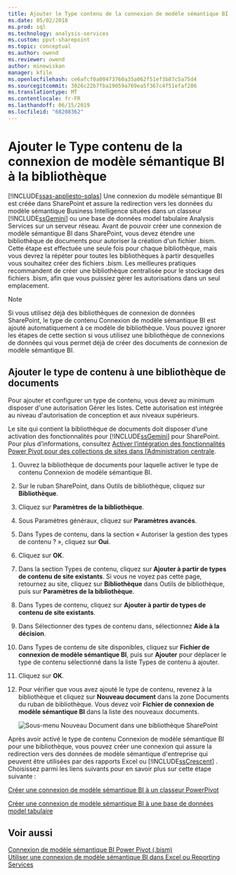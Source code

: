 ```yaml
---
title: Ajouter le Type contenu de la connexion de modèle sémantique BI à bibliothèque | Microsoft Docs
ms.date: 05/02/2018
ms.prod: sql
ms.technology: analysis-services
ms.custom: ppvt-sharepoint
ms.topic: conceptual
ms.author: owend
ms.reviewer: owend
author: minewiskan
manager: kfile
ms.openlocfilehash: ce6afcf0a00473760a35a062f51ef3b87c5a75d4
ms.sourcegitcommit: 3026c22b7fba19059a769ea5f367c4f51efaf286
ms.translationtype: MT
ms.contentlocale: fr-FR
ms.lasthandoff: 06/15/2019
ms.locfileid: "68208362"
---
```

# <a name="add-bi-semantic-model-connection-content-type-to-library"></a>Ajouter le Type contenu de la connexion de modèle sémantique BI à la bibliothèque
[!INCLUDE[ssas-appliesto-sqlas](../../includes/ssas-appliesto-sqlas.md)]
  Une connexion du modèle sémantique BI est créée dans SharePoint et assure la redirection vers les données du modèle sémantique Business Intelligence situées dans un classeur [!INCLUDE[ssGemini](../../includes/ssgemini-md.md)] ou une base de données model tabulaire Analysis Services sur un serveur réseau. Avant de pouvoir créer une connexion de modèle sémantique BI dans SharePoint, vous devez étendre une bibliothèque de documents pour autoriser la création d'un fichier .bism. Cette étape est effectuée une seule fois pour chaque bibliothèque, mais vous devrez la répéter pour toutes les bibliothèques à partir desquelles vous souhaitez créer des fichiers .bism. Les meilleures pratiques recommandent de créer une bibliothèque centralisée pour le stockage des fichiers .bism, afin que vous puissiez gérer les autorisations dans un seul emplacement.  
  
> [!NOTE]  
>  Si vous utilisez déjà des bibliothèques de connexion de données SharePoint, le type de contenu Connexion de modèle sémantique BI est ajouté automatiquement à ce modèle de bibliothèque. Vous pouvez ignorer les étapes de cette section si vous utilisez une bibliothèque de connexions de données qui vous permet déjà de créer des documents de connexion de modèle sémantique BI.  
  
##  <a name="bkmk_addtype"></a> Ajouter le type de contenu à une bibliothèque de documents  
 Pour ajouter et configurer un type de contenu, vous devez au minimum disposer d'une autorisation Gérer les listes. Cette autorisation est intégrée au niveau d'autorisation de conception et aux niveaux supérieurs.  
  
 Le site qui contient la bibliothèque de documents doit disposer d’une activation des fonctionnalités pour [!INCLUDE[ssGemini](../../includes/ssgemini-md.md)] pour SharePoint. Pour plus d’informations, consultez [Activer l’intégration des fonctionnalités Power Pivot pour des collections de sites dans l’Administration centrale](../../analysis-services/power-pivot-sharepoint/activate-power-pivot-integration-for-site-collections-in-ca.md).  
  
1.  Ouvrez la bibliothèque de documents pour laquelle activer le type de contenu Connexion de modèle sémantique BI.  
  
2.  Sur le ruban SharePoint, dans Outils de bibliothèque, cliquez sur **Bibliothèque**.  
  
3.  Cliquez sur **Paramètres de la bibliothèque**.  
  
4.  Sous Paramètres généraux, cliquez sur **Paramètres avancés**.  
  
5.  Dans Types de contenu, dans la section « Autoriser la gestion des types de contenu ? », cliquez sur **Oui**.  
  
6.  Cliquez sur **OK**.  
  
7.  Dans la section Types de contenu, cliquez sur **Ajouter à partir de types de contenu de site existants**. Si vous ne voyez pas cette page, retournez au site, cliquez sur **Bibliothèque** dans Outils de bibliothèque, puis sur **Paramètres de la bibliothèque**.  
  
8.  Dans Types de contenu, cliquez sur **Ajouter à partir de types de contenu de site existants**.  
  
9. Dans Sélectionner des types de contenu dans, sélectionnez **Aide à la décision**.  
  
10. Dans Types de contenu de site disponibles, cliquez sur **Fichier de connexion de modèle sémantique BI**, puis sur **Ajouter** pour déplacer le type de contenu sélectionné dans la liste Types de contenu à ajouter.  
  
11. Cliquez sur **OK**.  
  
12. Pour vérifier que vous avez ajouté le type de contenu, revenez à la bibliothèque et cliquez sur **Nouveau document** dans la zone Documents du ruban de bibliothèque. Vous devez voir **Fichier de connexion de modèle sémantique BI** dans la liste des nouveaux documents.  
  
     ![Sous-menu Nouveau Document dans une bibliothèque SharePoint](../../analysis-services/power-pivot-sharepoint/media/ssas-bismconnection-new.gif "sous-menu Nouveau Document dans une bibliothèque SharePoint")  
  
 Après avoir activé le type de contenu Connexion de modèle sémantique BI pour une bibliothèque, vous pouvez créer une connexion qui assure la redirection vers des données de modèle sémantique d'entreprise qui peuvent être utilisées par des rapports Excel ou [!INCLUDE[ssCrescent](../../includes/sscrescent-md.md)] . Choisissez parmi les liens suivants pour en savoir plus sur cette étape suivante :  
  
 [Créer une connexion de modèle sémantique BI à un classeur PowerPivot](../../analysis-services/power-pivot-sharepoint/create-a-bi-semantic-model-connection-to-a-power-pivot-workbook.md)  
  
 [Créer une connexion de modèle sémantique BI à une base de données model tabulaire](../../analysis-services/power-pivot-sharepoint/create-a-bi-semantic-model-connection-to-a-tabular-model-database.md)  
  
## <a name="see-also"></a>Voir aussi  
 [Connexion de modèle sémantique BI Power Pivot &#40;.bism&#41;](../../analysis-services/power-pivot-sharepoint/power-pivot-bi-semantic-model-connection-bism.md)   
 [Utiliser une connexion de modèle sémantique BI dans Excel ou Reporting Services](../../analysis-services/power-pivot-sharepoint/use-a-bi-semantic-model-connection-in-excel-or-reporting-services.md)  
  
  
